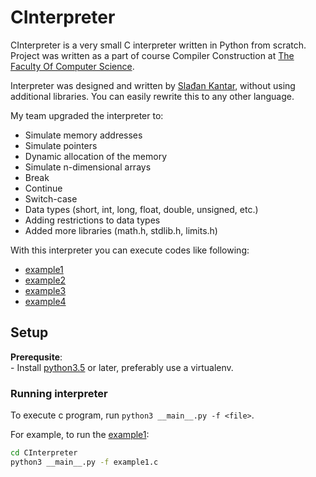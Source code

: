 CInterpreter
=============
CInterpreter is a very small C interpreter written in Python from scratch. Project was written as a part of course
Compiler Construction at [The Faculty Of Computer Science](https://raf.edu.rs/).

Interpreter was designed and written by [Slađan Kantar](https://github.com/SKantar), without using additional libraries. You can easily rewrite this to any other language. 

My team upgraded the interpreter to:
* Simulate memory addresses
* Simulate pointers
* Dynamic allocation of the memory
* Simulate n-dimensional arrays
* Break
* Continue
* Switch-case
* Data types (short, int, long, float, double, unsigned, etc.)
* Adding restrictions to data types
* Added more libraries (math.h, stdlib.h, limits.h)

With this interpreter you can execute codes like following:

* [example1](example1.c)
* [example2](example2.c)
* [example3](example3.c)
* [example4](example4.c)

## Setup
**Prerequsite**:<br/>
    - Install [python3.5](https://www.python.org) or later, preferably use a virtualenv.<br/>

### Running interpreter
To execute c program, run `python3 __main__.py -f <file>`.

For example, to run the [example1](example1.c):
```bash
cd CInterpreter
python3 __main__.py -f example1.c
```
